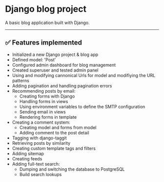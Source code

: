 # Django blog project

A basic blog application built with Django.

---

## ✅ Features implemented
- Initialized a new Django project & blog app
- Defined model: 'Post'
- Configured admin dashboard for blog management
- Created superuser and tested admin panel
- Using and modifying cannonical Urls for model and modifiying the URL patterns
- Adding pagination and handling pagination errors
- Recommending posts by email:
    + Creating forms with Django
    + Handling forms in views
    + Using environment variables to define the SMTP configuration
    + Sending email in views
    + Rendering forms in template
- Creating a comment system:
    + Creating model and forms from model
    + Adding comment to the post detail
- Tagging with django-taggit
- Retrieving posts by similarity
- Creating custom template tags and filters
- Adding sitemap
- Creating feeds
- Adding full-text search:
    + Dumping and switching the database to PostgreSQL
    + Build search lookups